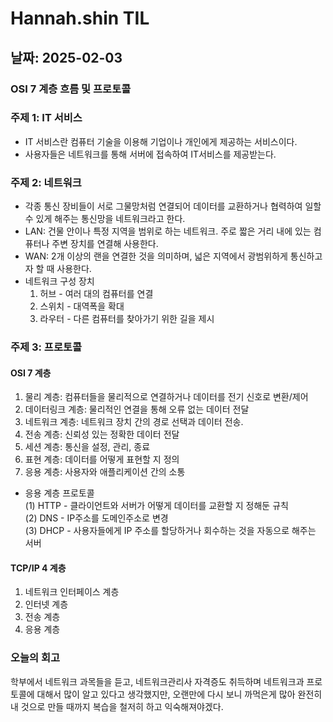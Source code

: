 # Hannah.shin TIL

## 날짜: 2025-02-03

### OSI 7 계층 흐름 및 프로토콜
### 주제 1: IT 서비스
- IT 서비스란 컴퓨터 기술을 이용해 기업이나 개인에게 제공하는 서비스이다.
- 사용자들은 네트워크를 통해 서버에 접속하여 IT서비스를 제공받는다.

### 주제 2: 네트워크
- 각종 통신 장비들이 서로 그물망처럼 연결되어 데이터를 교환하거나 협력하여 일할 수 있게 해주는 통신망을 네트워크라고 한다.
- LAN: 건물 안이나 특정 지역을 범위로 하는 네트워크. 주로 짧은 거리 내에 있는 컴퓨터나 주변 장치를 연결해 사용한다.
- WAN: 2개 이상의 랜을 연결한 것을 의미하며, 넓은 지역에서 광범위하게 통신하고자 할 때 사용한다.
- 네트워크 구성 장치</br>
    1. 허브 - 여러 대의 컴퓨터를 연결
    2. 스위치 - 대역폭을 확대
    3. 라우터 - 다른 컴퓨터를 찾아가기 위한 길을 제시

### 주제 3: 프로토콜
#### OSI 7 계층
1. 물리 계층: 컴퓨터들을 물리적으로 연결하거나 데이터를 전기 신호로 변환/제어
2. 데이터링크 계층: 물리적인 연결을 통해 오류 없는 데이터 전달
3. 네트워크 계층: 네트워크 장치 간의 경로 선택과 데이터 전송.
4. 전송 계층: 신뢰성 있는 정확한 데이터 전달
5. 세션 계층: 통신을 설정, 관리, 종료
6. 표현 계층: 데이터를 어떻게 표현할 지 정의
7. 응용 계층: 사용자와 애플리케이션 간의 소통

- 응용 계층 프로토콜</br>
    (1) HTTP - 클라이언트와 서버가 어떻게 데이터를 교환할 지 정해둔 규칙</br>
    (2) DNS - IP주소를 도메인주소로 변경</br>
    (3) DHCP - 사용자들에게 IP 주소를 할당하거나 회수하는 것을 자동으로 해주는 서버</br>

#### TCP/IP 4 계층
1. 네트워크 인터페이스 계층
2. 인터넷 계층
3. 전송 계층
4. 응용 계층

### 오늘의 회고
학부에서 네트워크 과목들을 듣고, 네트워크관리사 자격증도 취득하며 네트워크과 프로토콜에 대해서 많이 알고 있다고 생각했지만, 오랜만에 다시 보니 까먹은게 많아 완전히 내 것으로 만들 때까지 복습을 철저히 하고 익숙해져야겠다.
